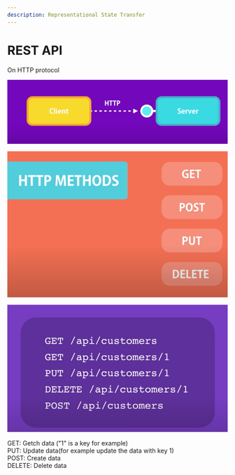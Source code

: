 ```yaml
---
description: Representational State Transfer
---
```


# REST API

On HTTP protocol



![](../.gitbook/assets/image%20%2878%29.png)

![](../.gitbook/assets/image%20%2881%29.png)



![](../.gitbook/assets/image%20%2879%29.png)

GET: Getch data \("1" is a key for example\)  
PUT: Update data\(for example update the data with key 1\)  
POST: Create data  
DELETE: Delete data


